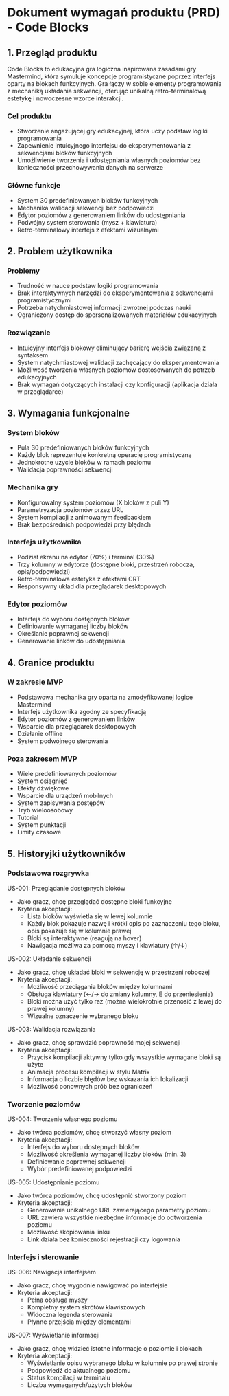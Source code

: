 # Dokument wymagań produktu (PRD) - Code Blocks

## 1. Przegląd produktu

Code Blocks to edukacyjna gra logiczna inspirowana zasadami gry Mastermind, która symuluje koncepcje programistyczne poprzez interfejs oparty na blokach funkcyjnych. Gra łączy w sobie elementy programowania z mechaniką układania sekwencji, oferując unikalną retro-terminalową estetykę i nowoczesne wzorce interakcji.

### Cel produktu

- Stworzenie angażującej gry edukacyjnej, która uczy podstaw logiki programowania
- Zapewnienie intuicyjnego interfejsu do eksperymentowania z sekwencjami bloków funkcyjnych
- Umożliwienie tworzenia i udostępniania własnych poziomów bez konieczności przechowywania danych na serwerze

### Główne funkcje

- System 30 predefiniowanych bloków funkcyjnych
- Mechanika walidacji sekwencji bez podpowiedzi
- Edytor poziomów z generowaniem linków do udostępniania
- Podwójny system sterowania (mysz + klawiatura)
- Retro-terminalowy interfejs z efektami wizualnymi

## 2. Problem użytkownika

### Problemy

- Trudność w nauce podstaw logiki programowania
- Brak interaktywnych narzędzi do eksperymentowania z sekwencjami programistycznymi
- Potrzeba natychmiastowej informacji zwrotnej podczas nauki
- Ograniczony dostęp do spersonalizowanych materiałów edukacyjnych

### Rozwiązanie

- Intuicyjny interfejs blokowy eliminujący barierę wejścia związaną z syntaksem
- System natychmiastowej walidacji zachęcający do eksperymentowania
- Możliwość tworzenia własnych poziomów dostosowanych do potrzeb edukacyjnych
- Brak wymagań dotyczących instalacji czy konfiguracji (aplikacja działa w przeglądarce)

## 3. Wymagania funkcjonalne

### System bloków

- Pula 30 predefiniowanych bloków funkcyjnych
- Każdy blok reprezentuje konkretną operację programistyczną
- Jednokrotne użycie bloków w ramach poziomu
- Walidacja poprawności sekwencji

### Mechanika gry

- Konfigurowalny system poziomów (X bloków z puli Y)
- Parametryzacja poziomów przez URL
- System kompilacji z animowanym feedbackiem
- Brak bezpośrednich podpowiedzi przy błędach

### Interfejs użytkownika

- Podział ekranu na edytor (70%) i terminal (30%)
- Trzy kolumny w edytorze (dostępne bloki, przestrzeń robocza, opis/podpowiedzi)
- Retro-terminalowa estetyka z efektami CRT
- Responsywny układ dla przeglądarek desktopowych

### Edytor poziomów

- Interfejs do wyboru dostępnych bloków
- Definiowanie wymaganej liczby bloków
- Określanie poprawnej sekwencji
- Generowanie linków do udostępniania

## 4. Granice produktu

### W zakresie MVP

- Podstawowa mechanika gry oparta na zmodyfikowanej logice Mastermind
- Interfejs użytkownika zgodny ze specyfikacją
- Edytor poziomów z generowaniem linków
- Wsparcie dla przeglądarek desktopowych
- Działanie offline
- System podwójnego sterowania

### Poza zakresem MVP

- Wiele predefiniowanych poziomów
- System osiągnięć
- Efekty dźwiękowe
- Wsparcie dla urządzeń mobilnych
- System zapisywania postępów
- Tryb wieloosobowy
- Tutorial
- System punktacji
- Limity czasowe

## 5. Historyjki użytkowników

### Podstawowa rozgrywka

US-001: Przeglądanie dostępnych bloków

- Jako gracz, chcę przeglądać dostępne bloki funkcyjne
- Kryteria akceptacji:
  - Lista bloków wyświetla się w lewej kolumnie
  - Każdy blok pokazuje nazwę i krótki opis po zaznaczeniu tego bloku, opis pokazuje się w kolumnie prawej
  - Bloki są interaktywne (reagują na hover)
  - Nawigacja możliwa za pomocą myszy i klawiatury (↑/↓)

US-002: Układanie sekwencji

- Jako gracz, chcę układać bloki w sekwencję w przestrzeni roboczej
- Kryteria akceptacji:
  - Możliwość przeciągania bloków między kolumnami
  - Obsługa klawiatury (←/→ do zmiany kolumny, E do przeniesienia)
  - Bloki można użyć tylko raz (można wielokrotnie przenosić z lewej do prawej kolumny)
  - Wizualne oznaczenie wybranego bloku

US-003: Walidacja rozwiązania

- Jako gracz, chcę sprawdzić poprawność mojej sekwencji
- Kryteria akceptacji:
  - Przycisk kompilacji aktywny tylko gdy wszystkie wymagane bloki są użyte
  - Animacja procesu kompilacji w stylu Matrix
  - Informacja o liczbie błędów bez wskazania ich lokalizacji
  - Możliwość ponownych prób bez ograniczeń

### Tworzenie poziomów

US-004: Tworzenie własnego poziomu

- Jako twórca poziomów, chcę stworzyć własny poziom
- Kryteria akceptacji:
  - Interfejs do wyboru dostępnych bloków
  - Możliwość określenia wymaganej liczby bloków (min. 3)
  - Definiowanie poprawnej sekwencji
  - Wybór predefiniowanej podpowiedzi

US-005: Udostępnianie poziomu

- Jako twórca poziomów, chcę udostępnić stworzony poziom
- Kryteria akceptacji:
  - Generowanie unikalnego URL zawierającego parametry poziomu
  - URL zawiera wszystkie niezbędne informacje do odtworzenia poziomu
  - Możliwość skopiowania linku
  - Link działa bez konieczności rejestracji czy logowania

### Interfejs i sterowanie

US-006: Nawigacja interfejsem

- Jako gracz, chcę wygodnie nawigować po interfejsie
- Kryteria akceptacji:
  - Pełna obsługa myszy
  - Kompletny system skrótów klawiszowych
  - Widoczna legenda sterowania
  - Płynne przejścia między elementami

US-007: Wyświetlanie informacji

- Jako gracz, chcę widzieć istotne informacje o poziomie i blokach
- Kryteria akceptacji:
  - Wyświetlanie opisu wybranego bloku w kolumnie po prawej stronie
  - Podpowiedź do aktualnego poziomu
  - Status kompilacji w terminalu
  - Liczba wymaganych/użytych bloków

